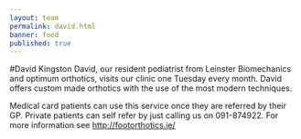 ```yaml
---
layout: team
permalink: david.html
banner: food
published: true
---
```


#David Kingston
David, our resident podiatrist from Leinster Biomechanics and optimum orthotics, visits our clinic one Tuesday every month. David offers custom made orthotics with the use of the most modern techniques. 

Medical card patients can use this service once they are referred by their GP. Private patients can self refer by just calling us on 091-874922.  For more information see http://footorthotics.ie/


